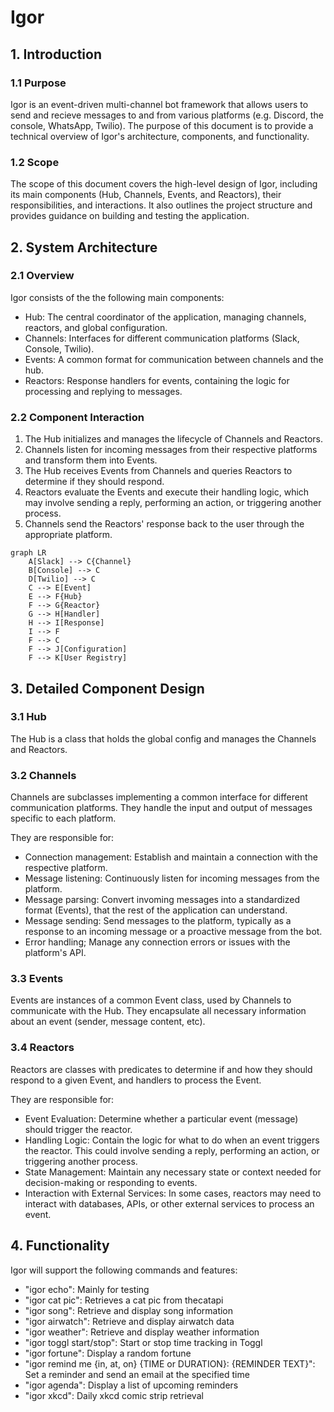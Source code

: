 # Igor

## 1. Introduction

### 1.1 Purpose

Igor is an event-driven multi-channel bot framework that allows users to send
and recieve messages to and from various platforms (e.g. Discord, the console,
WhatsApp, Twilio). The purpose of this document is to provide a technical
overview of Igor's architecture, components, and functionality.

### 1.2 Scope

The scope of this document covers the high-level design of Igor, including its
main components (Hub, Channels, Events, and Reactors), their responsibilities,
and interactions. It also outlines the project structure and provides guidance
on building and testing the application.

## 2. System Architecture

### 2.1 Overview

Igor consists of the the following main components:

- Hub: The central coordinator of the application, managing channels, reactors,
  and global configuration.
- Channels: Interfaces for different communication platforms (Slack, Console,
  Twilio).
- Events: A common format for communication between channels and the hub.
- Reactors: Response handlers for events, containing the logic for processing
  and replying to messages.

### 2.2 Component Interaction

1. The Hub initializes and manages the lifecycle of Channels and Reactors.
2. Channels listen for incoming messages from their respective platforms and
   transform them into Events.
3. The Hub receives Events from Channels and queries Reactors to determine if
   they should respond.
4. Reactors evaluate the Events and execute their handling logic, which may
   involve sending a reply, performing an action, or triggering another process.
5. Channels send the Reactors' response back to the user through the appropriate
   platform.

```mermaid
graph LR
    A[Slack] --> C{Channel}
    B[Console] --> C
    D[Twilio] --> C
    C --> E[Event]
    E --> F{Hub}
    F --> G{Reactor}
    G --> H[Handler]
    H --> I[Response]
    I --> F
    F --> C
    F --> J[Configuration]
    F --> K[User Registry]
```

## 3. Detailed Component Design

### 3.1 Hub

The Hub is a class that holds the global config and
manages the Channels and Reactors.

### 3.2 Channels

Channels are subclasses implementing a common interface for different
communication platforms. They handle the input and output of messages specific
to each platform.

They are responsible for:

- Connection management: Establish and maintain a connection with the respective
  platform.
- Message listening: Continuously listen for incoming messages from the
  platform.
- Message parsing: Convert invoming messages into a standardized format
  (Events), that the rest of the application can understand.
- Message sending: Send messages to the platform, typically as a response to an
  incoming message or a proactive message from the bot.
- Error handling; Manage any connection errors or issues with the platform's
  API.

### 3.3 Events

Events are instances of a common Event class, used by Channels to communicate
with the Hub. They encapsulate all necessary information about an event (sender,
message content, etc).

### 3.4 Reactors

Reactors are classes with predicates to determine if and how they should respond
to a given Event, and handlers to process the Event.

They are responsible for:

- Event Evaluation: Determine whether a particular event (message) should
  trigger the reactor.
- Handling Logic: Contain the logic for what to do when an event triggers the
  reactor. This could involve sending a reply, performing an action, or triggering
  another process.
- State Management: Maintain any necessary state or context needed for
  decision-making or responding to events.
- Interaction with External Services: In some cases, reactors may need to
  interact with databases, APIs, or other external services to process an event.

## 4. Functionality

Igor will support the following commands and features:

- "igor echo": Mainly for testing
- "igor cat pic": Retrieves a cat pic from thecatapi
- "igor song": Retrieve and display song information
- "igor airwatch": Retrieve and display airwatch data
- "igor weather": Retrieve and display weather information
- "igor toggl start/stop": Start or stop time tracking in Toggl
- "igor fortune": Display a random fortune
- "igor remind me {in, at, on} {TIME or DURATION}: {REMINDER TEXT}": Set a reminder and send an email at the specified time
- "igor agenda": Display a list of upcoming reminders
- "igor xkcd": Daily xkcd comic strip retrieval
